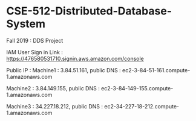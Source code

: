 # CSE-512-Distributed-Database-System
Fall 2019 : DDS Project

IAM User Sign in Link : https://476580531710.signin.aws.amazon.com/console

Public IP :
Machine1 : 3.84.51.161, public DNS : ec2-3-84-51-161.compute-1.amazonaws.com

Machine2 : 3.84.149.155, public DNS : ec2-3-84-149-155.compute-1.amazonaws.com

Machine3 : 34.227.18.212, public DNS : ec2-34-227-18-212.compute-1.amazonaws.com
